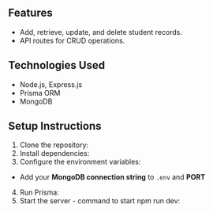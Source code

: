 ## Features
- Add, retrieve, update, and delete student records.
- API routes for CRUD operations.

## Technologies Used
- Node.js, Express.js
- Prisma ORM
- MongoDB

## Setup Instructions
1. Clone the repository:
2. Install dependencies:
3. Configure the environment variables:
- Add your **MongoDB connection string** to `.env` and **PORT**
4. Run Prisma:
5. Start the server - command to start npm run dev: 
